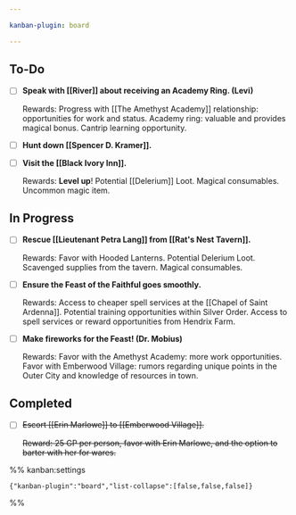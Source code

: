 ```yaml
---

kanban-plugin: board

---
```


## To-Do

- [ ] **Speak with [[River]] about receiving an Academy Ring. (Levi)**
	
	Rewards:
	Progress with [[The Amethyst Academy]] relationship: opportunities for work and status.
	Academy ring: valuable and provides magical bonus.
	Cantrip learning opportunity.
- [ ] **Hunt down [[Spencer D. Kramer]].**
- [ ] **Visit the [[Black Ivory Inn]].**
	
	Rewards:
	**Level up**!
	Potential [[Delerium]] Loot.
	Magical consumables.
	Uncommon magic item.


## In Progress

- [ ] **Rescue [[Lieutenant Petra Lang]] from [[Rat's Nest Tavern]].**
	
	Rewards:
	Favor with Hooded Lanterns.
	Potential Delerium Loot.
	Scavenged supplies from the tavern.
	Magical consumables.
- [ ] **Ensure the Feast of the Faithful goes smoothly.**
	
	Rewards:
	Access to cheaper spell services at the [[Chapel of Saint Ardenna]].
	Potential training opportunities within Silver Order.
	Access to spell services or reward opportunities from Hendrix Farm.
- [ ] **Make fireworks for the Feast! (Dr. Mobius)**
	
	Rewards:
	Favor with the Amethyst Academy: more work opportunities.
	Favor with Emberwood Village: rumors regarding unique points in the Outer City and knowledge of resources in town.


## Completed

- [ ] ~~Escort [[Erin Marlowe]] to [[Emberwood Village]].~~
	
	~~Reward: 25 GP per person, favor with Erin Marlowe, and the option to barter with her for wares.~~




%% kanban:settings
```
{"kanban-plugin":"board","list-collapse":[false,false,false]}
```
%%